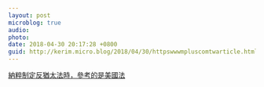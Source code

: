```yaml
---
layout: post
microblog: true
audio: 
photo: 
date: 2018-04-30 20:17:28 +0800
guid: http://kerim.micro.blog/2018/04/30/httpswwwmpluscomtwarticle.html
---
```

[納粹制定反猶太法時，參考的是美國法](https://www.mplus.com.tw/article/1600)
